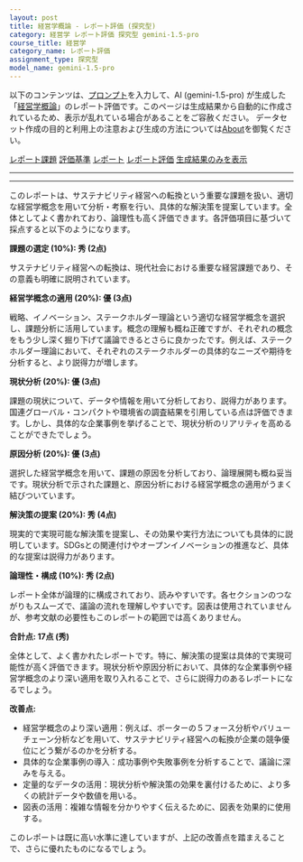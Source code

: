 ```yaml
---
layout: post
title: 経営学概論 - レポート評価 (探究型)
category: 経営学 レポート評価 探究型 gemini-1.5-pro
course_title: 経営学
category_name: レポート評価
assignment_type: 探究型
model_name: gemini-1.5-pro
---
```


以下のコンテンツは、[プロンプト](https://github.com/takedatoshiyuki/synthetic_assignments/tree/main/generated/経営学/gemini-1.5-pro/prompt_レポート評価-探究型.md)を入力して、AI (gemini-1.5-pro) が生成した「[経営学概論](/contents/経営学/)」のレポート評価です。このページは生成結果から自動的に作成されているため、表示が乱れている場合があることをご容赦ください。
データセット作成の目的と利用上の注意および生成の方法については[About](/About)を御覧ください。

[レポート課題](../レポート課題-探究型)
[評価基準](../評価基準-探究型)
[レポート](../レポート-探究型)
[レポート評価](../レポート評価-探究型)
[生成結果のみを表示](https://github.com/takedatoshiyuki/synthetic_assignments/tree/main/generated/経営学/gemini-1.5-pro/レポート評価-探究型.md)
  

***
***
  
このレポートは、サステナビリティ経営への転換という重要な課題を扱い、適切な経営学概念を用いて分析・考察を行い、具体的な解決策を提案しています。全体としてよく書かれており、論理性も高く評価できます。各評価項目に基づいて採点すると以下のようになります。

**課題の選定 (10%): 秀 (2点)**

サステナビリティ経営への転換は、現代社会における重要な経営課題であり、その意義も明確に説明されています。

**経営学概念の適用 (20%): 優 (3点)**

戦略、イノベーション、ステークホルダー理論という適切な経営学概念を選択し、課題分析に活用しています。概念の理解も概ね正確ですが、それぞれの概念をもう少し深く掘り下げて議論できるとさらに良かったです。例えば、ステークホルダー理論において、それぞれのステークホルダーの具体的なニーズや期待を分析すると、より説得力が増します。

**現状分析 (20%): 優 (3点)**

課題の現状について、データや情報を用いて分析しており、説得力があります。国連グローバル・コンパクトや環境省の調査結果を引用している点は評価できます。しかし、具体的な企業事例を挙げることで、現状分析のリアリティを高めることができたでしょう。

**原因分析 (20%): 優 (3点)**

選択した経営学概念を用いて、課題の原因を分析しており、論理展開も概ね妥当です。現状分析で示された課題と、原因分析における経営学概念の適用がうまく結びついています。

**解決策の提案 (20%): 秀 (4点)**

現実的で実現可能な解決策を提案し、その効果や実行方法についても具体的に説明しています。SDGsとの関連付けやオープンイノベーションの推進など、具体的な提案は説得力があります。

**論理性・構成 (10%): 秀 (2点)**

レポート全体が論理的に構成されており、読みやすいです。各セクションのつながりもスムーズで、議論の流れを理解しやすいです。図表は使用されていませんが、参考文献の必要性もこのレポートの範囲では高くありません。


**合計点: 17点 (秀)**

全体として、よく書かれたレポートです。特に、解決策の提案は具体的で実現可能性が高く評価できます。現状分析や原因分析において、具体的な企業事例や経営学概念のより深い適用を取り入れることで、さらに説得力のあるレポートになるでしょう。


**改善点:**

* 経営学概念のより深い適用：例えば、ポーターの５フォース分析やバリューチェーン分析などを用いて、サステナビリティ経営への転換が企業の競争優位にどう繋がるのかを分析する。
* 具体的な企業事例の導入：成功事例や失敗事例を分析することで、議論に深みを与える。
* 定量的なデータの活用：現状分析や解決策の効果を裏付けるために、より多くの統計データや数値を用いる。
* 図表の活用：複雑な情報を分かりやすく伝えるために、図表を効果的に使用する。


このレポートは既に高い水準に達していますが、上記の改善点を踏まえることで、さらに優れたものになるでしょう。
